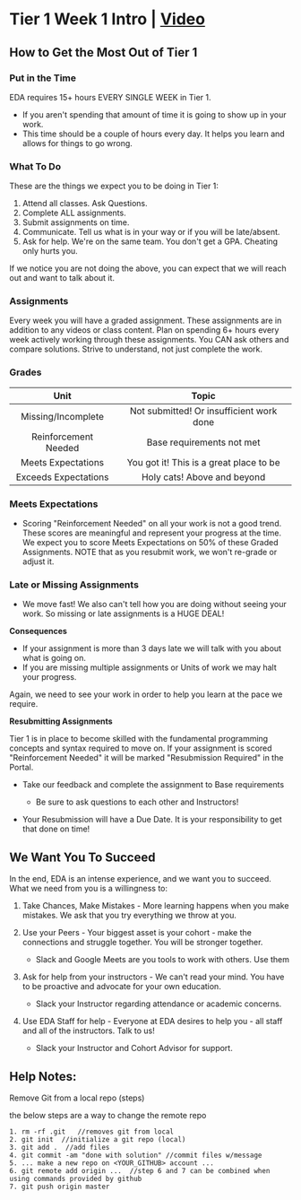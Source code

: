 # Tier 1 Week 1 Intro | [Video](https://vimeo.com/manage/videos/1027491516/609b2876b3)

## How to Get the Most Out of Tier 1

### Put in the Time

EDA requires 15+ hours EVERY SINGLE WEEK in Tier 1.

* If you aren't spending that amount of time it is going to show up in your work.
* This time should be a couple of hours every day. It helps you learn and allows for things to go wrong.

### What To Do

These are the things we expect you to be doing in Tier 1:

1. Attend all classes. Ask Questions.
2. Complete ALL assignments.
3. Submit assignments on time.
4. Communicate. Tell us what is in your way or if you will be late/absent.
5. Ask for help. We're on the same team. You don't get a GPA. Cheating only hurts you.

If we notice you are not doing the above, you can expect that we will reach out and want to talk about it.

### Assignments

Every week you will have a graded assignment. These assignments are in addition to any videos or class content.
Plan on spending 6+ hours every week actively working through these assignments. You CAN ask others and compare solutions. Strive to understand, not just complete the work.


### Grades

| Unit | Topic |
| :----------: | :---------: |	
| Missing/Incomplete | Not submitted! Or insufficient work done |
| Reinforcement Needed | Base requirements not met |
| Meets Expectations | You got it! This is a great place to be |
| Exceeds Expectations | Holy cats! Above and beyond |


### Meets Expectations

- Scoring "Reinforcement Needed" on all your work is not a good trend. These scores are meaningful and represent your progress at the time.
We expect you to score Meets Expectations on 50% of these Graded Assignments. NOTE that as you resubmit work, we won't re-grade or adjust it.

### Late or Missing Assignments

- We move fast! We also can't tell how you are doing without seeing your work. So missing or late assignments is a HUGE DEAL!

**Consequences**

- If your assignment is more than 3 days late we will talk with you about what is going on.
- If you are missing multiple assignments or Units of work we may halt your progress.

Again, we need to see your work in order to help you learn at the pace we require.

**Resubmitting Assignments**

Tier 1 is in place to become skilled with the fundamental programming concepts and syntax required to move on.
If your assignment is scored "Reinforcement Needed" it will be marked "Resubmission Required" in the Portal.

- Take our feedback and complete the assignment to Base requirements

    * Be sure to ask questions to each other and Instructors!

- Your Resubmission will have a Due Date. It is your responsibility to get that done on time!


## We Want You To Succeed

In the end, EDA is an intense experience, and we want you to succeed.
What we need from you is a willingness to:

1. Take Chances, Make Mistakes - More learning happens when you make mistakes. We ask that you try everything we throw at you.
2. Use your Peers - Your biggest asset is your cohort - make the connections and struggle together. You will be stronger together.

    * Slack and Google Meets are you tools to work with others. Use them

3. Ask for help from your instructors - We can't read your mind. You have to be proactive and advocate for your own education.

    * Slack your Instructor regarding attendance or academic concerns.

4. Use EDA Staff for help - Everyone at EDA desires to help you - all staff and all of the instructors. Talk to us!

    * Slack your Instructor and Cohort Advisor for support.


## Help Notes:

Remove Git from a local repo (steps)

the below steps are a way to change the remote repo

```
1. rm -rf .git   //removes git from local
2. git init  //initialize a git repo (local)
3. git add .  //add files
4. git commit -am "done with solution" //commit files w/message
5. ... make a new repo on <YOUR_GITHUB> account ...  
6. git remote add origin ...  //step 6 and 7 can be combined when using commands provided by github
7. git push origin master
```


